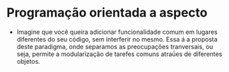 # Programação orientada a aspecto
- Imagine que você queira adicionar funcionalidade comum em lugares diferentes do seu código, sem interferir no mesmo. Essa á a proposta deste paradigma, onde separamos as preocupações tranversais, ou seja, permite a modularização de tarefes comuns atraǘes de diferentes objetos.
